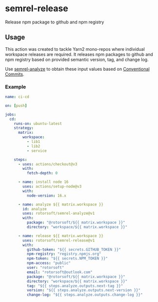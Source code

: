 # semrel-release

Release npm package to github and npm registry

## Usage

This action was created to tackle Yarn2 mono-repos where individual workspace releases are required. It releases npm packages to github and npm registry based on provided semantic version, tag, and change log.

Use [semrel-analyze](https://github.com/Rotorsoft/semrel-analyze) to obtain these input values based on [Conventional Commits](https://www.conventionalcommits.org/en/v1.0.0/).

### Example

```yaml
name: ci-cd

on: [push]

jobs:
  cd:
    runs-on: ubuntu-latest
    strategy:
      matrix:
        workspace:
          - lib1
          - lib2
          - service

    steps:
      - uses: actions/checkout@v3
        with:
          fetch-depth: 0

      - name: install node 16
        uses: actions/setup-node@v3
        with:
          node-version: 16.x

      - name: analyze ${{ matrix.workspace }}
        id: analyze
        uses: rotorsoft/semrel-analyze@v1
        with:
          package: "@rotorsoft/${{ matrix.workspace }}"
          directory: "workspace/${{ matrix.workspace }}"

      - name: release ${{ matrix.workspace }}
        uses: rotorsoft/semrel-release@v1
        with:
          github-token: "${{ secrets.GITHUB_TOKEN }}"
          npm-registry: "registry.npmjs.org"
          npm-token: "${{ secrets.NPM_TOKEN }}"
          npm-access: "public"
          user: "rotorsoft"
          email: "rotorsoft@outlook.com"
          package: "@rotorsoft/${{ matrix.workspace }}"
          directory: "workspace/${{ matrix.workspace }}"
          tag: "${{ steps.analyze.outputs.next-tag }}"
          version: "${{ steps.analyze.outputs.next-version }}"
          change-log: "${{ steps.analyze.outputs.change-log }}"
```
